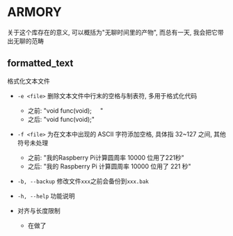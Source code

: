 
# ARMORY

关于这个库存在的意义, 可以概括为"无聊时间里的产物", 而总有一天, 我会把它带出无聊的范畴


## formatted_text

格式化文本文件

- `-e <file>` 删除文本文件中行末的空格与制表符, 多用于格式化代码
  - 之前: "void func(void); &nbsp; &nbsp; "
  - 之后: "void func(void);"

- `-f <file>` 为在文本中出现的 ASCII 字符添加空格, 具体指 32~127 之间, 其他符号未处理
  - 之前: "我的Raspberry Pi计算圆周率 10000 位用了221秒"
  - 之后: "我的 Raspberry Pi 计算圆周率 10000 位用了 221 秒"

- `-b, --backup` 修改文件`xxx`之前会备份到`xxx.bak`

- `-h, --help` 功能说明

- 对齐与长度限制
  - 在做了
